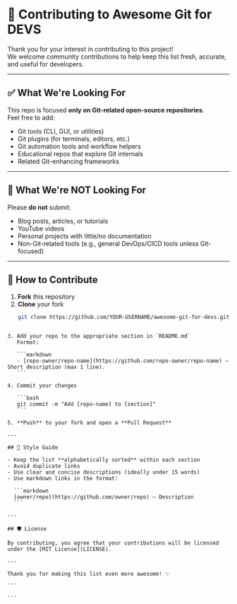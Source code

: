 # 🤝 Contributing to Awesome Git for DEVS

Thank you for your interest in contributing to this project!  
We welcome community contributions to help keep this list fresh, accurate, and useful for developers.

---

## ✅ What We're Looking For

This repo is focused **only on Git-related open-source repositories**.  
Feel free to add:

- Git tools (CLI, GUI, or utilities)
- Git plugins (for terminals, editors, etc.)
- Git automation tools and workflow helpers
- Educational repos that explore Git internals
- Related Git-enhancing frameworks

---

## 🚫 What We're NOT Looking For

Please **do not** submit:

- Blog posts, articles, or tutorials
- YouTube videos
- Personal projects with little/no documentation
- Non-Git-related tools (e.g., general DevOps/CICD tools unless Git-focused)

---

## 📌 How to Contribute

1. **Fork** this repository
2. **Clone** your fork
   ```bash
   git clone https://github.com/YOUR-USERNAME/awesome-git-for-devs.git
   ```

````

3. Add your repo to the appropriate section in `README.md`
   Format:

   ```markdown
   - [repo-owner/repo-name](https://github.com/repo-owner/repo-name) – Short description (max 1 line).
   ```

4. Commit your changes

   ```bash
   git commit -m "Add [repo-name] to [section]"
   ```

5. **Push** to your fork and open a **Pull Request**

---

## 🧼 Style Guide

- Keep the list **alphabetically sorted** within each section
- Avoid duplicate links
- Use clear and concise descriptions (ideally under 15 words)
- Use markdown links in the format:

  ```markdown
  [owner/repo](https://github.com/owner/repo) – Description
  ```

---

## 🛡 License

By contributing, you agree that your contributions will be licensed under the [MIT License](LICENSE).

---

Thank you for making this list even more awesome! ✨

```

```
````
